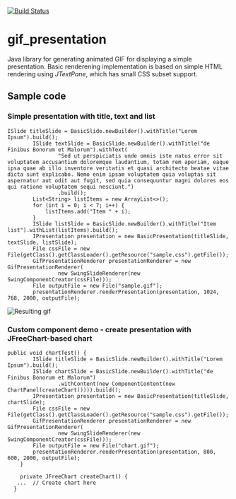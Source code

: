 [![Build Status](https://travis-ci.com/32kda/gif_presentation.svg?branch=development)](https://travis-ci.com/32kda/gif_presentation)

# gif_presentation
Java library for generating animated GIF for displaying a simple presentation. 
Basic renderening implementation is based on simple HTML rendering using _JTextPane_, which has small CSS subset support.

## Sample code

### Simple presentation with title, text and list
```
ISlide titleSlide = BasicSlide.newBuilder().withTitle("Lorem Ipsum").build();
		ISlide textSlide = BasicSlide.newBuilder().withTitle("de Finibus Bonorum et Malorum").withText(
				"Sed ut perspiciatis unde omnis iste natus error sit voluptatem accusantium doloremque laudantium, totam rem aperiam, eaque ipsa quae ab illo inventore veritatis et quasi architecto beatae vitae dicta sunt explicabo. Nemo enim ipsam voluptatem quia voluptas sit aspernatur aut odit aut fugit, sed quia consequuntur magni dolores eos qui ratione voluptatem sequi nesciunt.")
				.build();
		List<String> listItems = new ArrayList<>();
		for (int i = 0; i < 7; i++) {
			listItems.add("Item " + i);
		}
		ISlide listSlide = BasicSlide.newBuilder().withTitle("Item list").withList(listItems).build();
		IPresentation presentation = new BasicPresentation(titleSlide, textSlide, listSlide);
		File cssFile = new File(getClass().getClassLoader().getResource("sample.css").getFile());
		GifPresentationRenderer presentationRenderer = new GifPresentationRenderer(
				new SwingSlideRenderer(new SwingComponentCreator(cssFile)));
		File outputFile = new File("sample.gif");
		presentationRenderer.renderPresentation(presentation, 1024, 768, 2000, outputFile);
```

![Resulting gif](https://user-images.githubusercontent.com/820526/76825677-2a51dd00-684d-11ea-9523-6ef7e0644d27.gif)


### Custom component demo - create presentation with JFreeChart-based chart

```
public void chartTest() {
		ISlide titleSlide = BasicSlide.newBuilder().withTitle("Lorem Ipsum").build();
		ISlide chartSlide = BasicSlide.newBuilder().withTitle("de Finibus Bonorum et Malorum")
				.withContent(new ComponentContent(new ChartPanel(createChart()))).build();
		IPresentation presentation = new BasicPresentation(titleSlide, chartSlide);
		File cssFile = new File(getClass().getClassLoader().getResource("sample.css").getFile());
		GifPresentationRenderer presentationRenderer = new GifPresentationRenderer(
				new SwingSlideRenderer(new SwingComponentCreator(cssFile)));
		File outputFile = new File("chart.gif");
		presentationRenderer.renderPresentation(presentation, 800, 600, 2000, outputFile);
	}

	private JFreeChart createChart() {
   ...  // Create chart here
  }   
```
